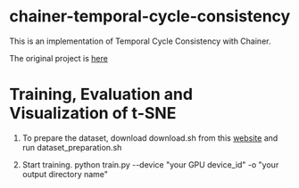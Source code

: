 # chainer-temporal-cycle-consistency

This is an implementation of Temporal Cycle Consistency with Chainer.

The original project is [here](https://github.com/google-research/google-research/tree/master/tcc)



# Training, Evaluation and Visualization of t-SNE
1. To prepare the dataset, download download.sh from this [website](https://sites.google.com/site/brainrobotdata/home/multiview-pouring) and run dataset_preparation.sh

2. Start training. python train.py --device "your GPU device_id" -o "your output directory name"